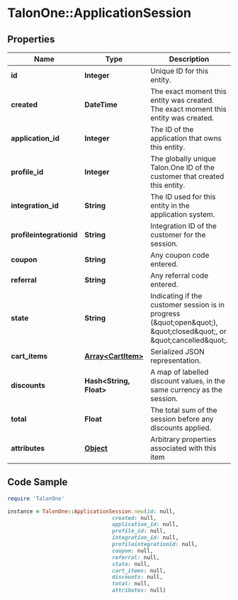 # TalonOne::ApplicationSession

## Properties

Name | Type | Description | Notes
------------ | ------------- | ------------- | -------------
**id** | **Integer** | Unique ID for this entity. | 
**created** | **DateTime** | The exact moment this entity was created. The exact moment this entity was created. | 
**application_id** | **Integer** | The ID of the application that owns this entity. | 
**profile_id** | **Integer** | The globally unique Talon.One ID of the customer that created this entity. | [optional] 
**integration_id** | **String** | The ID used for this entity in the application system. | 
**profileintegrationid** | **String** | Integration ID of the customer for the session. | [optional] 
**coupon** | **String** | Any coupon code entered. | 
**referral** | **String** | Any referral code entered. | 
**state** | **String** | Indicating if the customer session is in progress (\&quot;open\&quot;), \&quot;closed\&quot;, or \&quot;cancelled\&quot;. | 
**cart_items** | [**Array&lt;CartItem&gt;**](CartItem.md) | Serialized JSON representation. | 
**discounts** | **Hash&lt;String, Float&gt;** | A map of labelled discount values, in the same currency as the session. | 
**total** | **Float** | The total sum of the session before any discounts applied. | [optional] 
**attributes** | [**Object**](.md) | Arbitrary properties associated with this item | [optional] 

## Code Sample

```ruby
require 'TalonOne'

instance = TalonOne::ApplicationSession.new(id: null,
                                 created: null,
                                 application_id: null,
                                 profile_id: null,
                                 integration_id: null,
                                 profileintegrationid: null,
                                 coupon: null,
                                 referral: null,
                                 state: null,
                                 cart_items: null,
                                 discounts: null,
                                 total: null,
                                 attributes: null)
```


